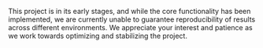 This project is in its early stages, and while the core functionality has been implemented, we are currently unable to guarantee reproducibility of results across different environments. We appreciate your interest and patience as we work towards optimizing and stabilizing the project.
